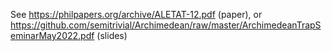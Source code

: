 See https://philpapers.org/archive/ALETAT-12.pdf (paper), or https://github.com/semitrivial/Archimedean/raw/master/ArchimedeanTrapSeminarMay2022.pdf (slides)

